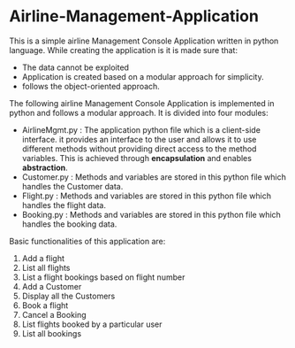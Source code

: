 # Airline-Management-Application
This is a simple airline Management Console Application written in python language.
While creating the application is it is made sure that: 
- The data cannot be exploited 
- Application is created based on a modular approach for simplicity. 
- follows the object-oriented approach.

The following airline Management Console Application is implemented in python and follows a modular approach. 
It is divided into four modules:
- AirlineMgmt.py : The application python file which is a client-side interface. it provides an interface to the user and allows it to use different methods without providing direct access to the method variables. This is achieved through **encapsulation** and enables **abstraction**. 
- Customer.py : Methods and variables are stored in this python file which handles the Customer data. 
- Flight.py : Methods and variables are stored in this python file which handles the flight data.
- Booking.py : Methods and variables are stored in this python file which handles the booking data.

Basic functionalities of this application are:
1. Add a flight
2. List all flights
3. List a flight bookings based on flight number
4. Add a Customer
5. Display all the Customers
6. Book a flight
7. Cancel a Booking
8. List flights booked by a particular user
9. List all bookings 

